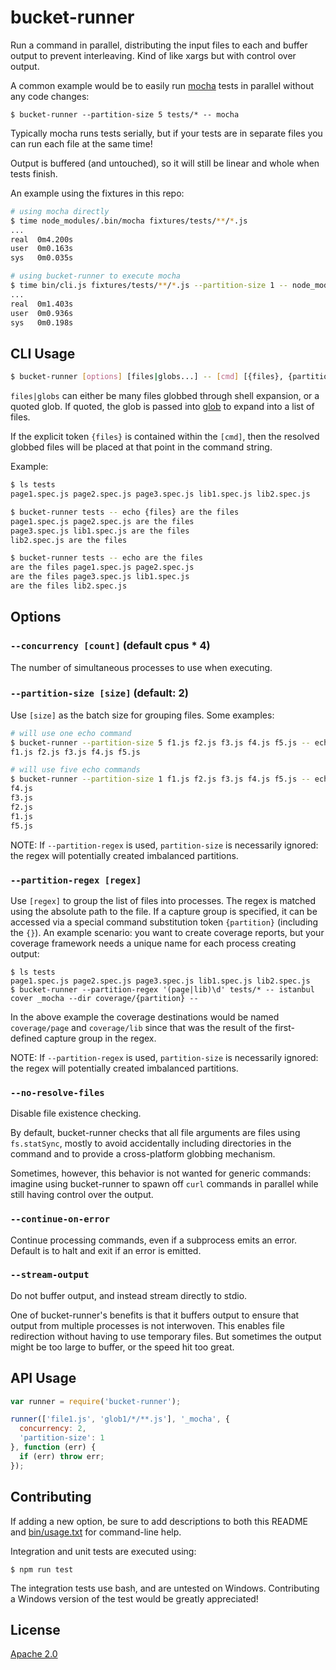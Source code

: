 bucket-runner
=============

Run a command in parallel, distributing the input files to each and buffer output to prevent interleaving. Kind of like xargs but with control over output.

A common example would be to easily run [mocha](https://mochajs.org/) tests in parallel without any code changes:

```
$ bucket-runner --partition-size 5 tests/* -- mocha
```

Typically mocha runs tests serially, but if your tests are in separate files you can run each file at the same time!

Output is buffered (and untouched), so it will still be linear and whole when tests finish.

An example using the fixtures in this repo:

```sh
# using mocha directly
$ time node_modules/.bin/mocha fixtures/tests/**/*.js
...
real  0m4.200s
user  0m0.163s
sys   0m0.035s
```

```sh
# using bucket-runner to execute mocha
$ time bin/cli.js fixtures/tests/**/*.js --partition-size 1 -- node_modules/.bin/mocha
...
real  0m1.403s
user  0m0.936s
sys   0m0.198s
```

CLI Usage
---------

```sh
$ bucket-runner [options] [files|globs...] -- [cmd] [{files}, {partition}]
```

`files|globs` can either be many files globbed through shell expansion, or a quoted glob. If quoted, the glob is passed into [glob](https://www.npmjs.com/package/glob) to expand into a list of files.

If the explicit token `{files}` is contained within the `[cmd]`, then the resolved globbed files will be placed at that point in the command string.

Example:

```sh
$ ls tests
page1.spec.js page2.spec.js page3.spec.js lib1.spec.js lib2.spec.js

$ bucket-runner tests -- echo {files} are the files
page1.spec.js page2.spec.js are the files
page3.spec.js lib1.spec.js are the files
lib2.spec.js are the files

$ bucket-runner tests -- echo are the files
are the files page1.spec.js page2.spec.js
are the files page3.spec.js lib1.spec.js
are the files lib2.spec.js
```

Options
-------

### `--concurrency [count]` (default cpus * 4)

The number of simultaneous processes to use when executing.

### `--partition-size [size]` (default: 2)

Use `[size]` as the batch size for grouping files. Some examples:

```sh
# will use one echo command
$ bucket-runner --partition-size 5 f1.js f2.js f3.js f4.js f5.js -- echo
f1.js f2.js f3.js f4.js f5.js
```

```sh
# will use five echo commands
$ bucket-runner --partition-size 1 f1.js f2.js f3.js f4.js f5.js -- echo
f4.js
f3.js
f2.js
f1.js
f5.js
```

NOTE: If `--partition-regex` is used, `partition-size` is necessarily ignored: the regex will potentially created imbalanced partitions.

### `--partition-regex [regex]`

Use `[regex]` to group the list of files into processes. The regex is matched using the absolute path to the file. If a capture group is specified, it can be accessed via a special command substitution token `{partition}` (including the `{}`). An example scenario: you want to create coverage reports, but your coverage framework needs a unique name for each process creating output:

```
$ ls tests
page1.spec.js page2.spec.js page3.spec.js lib1.spec.js lib2.spec.js
$ bucket-runner --partition-regex '(page|lib)\d' tests/* -- istanbul cover _mocha --dir coverage/{partition} --
```

In the above example the coverage destinations would be named `coverage/page` and `coverage/lib` since that was the result of the first-defined capture group in the regex.

NOTE: If `--partition-regex` is used, `partition-size` is necessarily ignored: the regex will potentially created imbalanced partitions.

### `--no-resolve-files`

Disable file existence checking.

By default, bucket-runner checks that all file arguments are files using `fs.statSync`, mostly to avoid accidentally including directories in the command and to provide a cross-platform globbing mechanism.

Sometimes, however, this behavior is not wanted for generic commands: imagine using bucket-runner to spawn off `curl` commands in parallel while still having control over the output.

### `--continue-on-error`

Continue processing commands, even if a subprocess emits an error. Default is to halt and exit if an error is emitted.

### `--stream-output`

Do not buffer output, and instead stream directly to stdio.

One of bucket-runner's benefits is that it buffers output to ensure that output from multiple processes is not interwoven. This enables file redirection without having to use temporary files. But sometimes the output might be too large to buffer, or the speed hit too great.


API Usage
---------

```js
var runner = require('bucket-runner');

runner(['file1.js', 'glob1/*/**.js'], '_mocha', {
  concurrency: 2,
  'partition-size': 1
}, function (err) {
  if (err) throw err;
});
```

Contributing
------------

If adding a new option, be sure to add descriptions to both this README and [bin/usage.txt](bin/usage.txt) for command-line help.

Integration and unit tests are executed using:

```
$ npm run test
```

The integration tests use bash, and are untested on Windows. Contributing a Windows version of the test would be greatly appreciated!

License
-------

[Apache 2.0](LICENSE)
